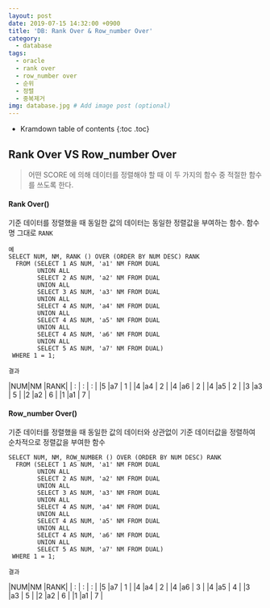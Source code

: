 ```yaml
---
layout: post
date: 2019-07-15 14:32:00 +0900
title: 'DB: Rank Over & Row_number Over'
category:
  - database
tags:
  - oracle
  - rank over
  - row_number over
  - 순위
  - 정렬
  - 중복제거
img: database.jpg # Add image post (optional)
---
```


* Kramdown table of contents
{:toc .toc}

## Rank Over VS Row_number Over

> 어떤 SCORE 에 의해 데이터를 정렬해야 할 때 이 두 가지의 함수 중 적절한 함수를 쓰도록 한다.

#### Rank Over()
기준 데이터를 정렬했을 때 동일한 값의 데이터는 동일한 정렬값을 부여하는 함수. 함수명 그대로 `RANK`

```
예
SELECT NUM, NM, RANK () OVER (ORDER BY NUM DESC) RANK
  FROM (SELECT 1 AS NUM, 'a1' NM FROM DUAL
        UNION ALL
        SELECT 2 AS NUM, 'a2' NM FROM DUAL
        UNION ALL
        SELECT 3 AS NUM, 'a3' NM FROM DUAL
        UNION ALL
        SELECT 4 AS NUM, 'a4' NM FROM DUAL
        UNION ALL
        SELECT 4 AS NUM, 'a5' NM FROM DUAL
        UNION ALL
        SELECT 4 AS NUM, 'a6' NM FROM DUAL
        UNION ALL
        SELECT 5 AS NUM, 'a7' NM FROM DUAL)
 WHERE 1 = 1;
```
`결과`

|NUM|NM |RANK|
| : | : | : |
|5  |a7 |	1 |
|4  |a4 |	2 |
|4  |a6 |	2 |
|4  |a5 |	2 |
|3  |a3 |	5 |
|2  |a2 |	6 |
|1  |a1 |	7 |

#### Row_number Over()
기준 데이터를 정렬했을 때 동일한 값의 데이터와 상관없이 기준 데이터값을 정렬하여 순차적으로 정렬값을 부여한 함수
```
SELECT NUM, NM, ROW_NUMBER () OVER (ORDER BY NUM DESC) RANK
  FROM (SELECT 1 AS NUM, 'a1' NM FROM DUAL
        UNION ALL
        SELECT 2 AS NUM, 'a2' NM FROM DUAL
        UNION ALL
        SELECT 3 AS NUM, 'a3' NM FROM DUAL
        UNION ALL
        SELECT 4 AS NUM, 'a4' NM FROM DUAL
        UNION ALL
        SELECT 4 AS NUM, 'a5' NM FROM DUAL
        UNION ALL
        SELECT 4 AS NUM, 'a6' NM FROM DUAL
        UNION ALL
        SELECT 5 AS NUM, 'a7' NM FROM DUAL)
 WHERE 1 = 1;

```
`결과`

|NUM|NM |RANK|
| : | : | : |
|5  |a7 |	1 |
|4  |a4 |	2 |
|4  |a6 |	3 |
|4  |a5 |	4 |
|3  |a3 |	5 |
|2  |a2 |	6 |
|1  |a1 |	7 |
